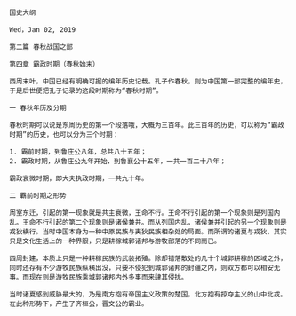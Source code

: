 `国史大纲`

`Wed，Jan 02, 2019`

`第二篇 春秋战国之部`

`第四章 霸政时期（春秋始末）`

`西周末叶，中国已经有明确可据的编年历史记载。孔子作春秋，则为中国第一部完整的编年史，于是后世便把孔子记录的这段时期称为“春秋时期”。`

`一 春秋年历及分期`

`春秋时期可以说是东周历史的第一个段落哦，大概为三百年。此三百年的历史，可以称为“霸政时期”的历史，也可以分为三个时期：`

    1. 霸前时期，到鲁庄公八年，总共八十五年；
    2. 霸政时期，从鲁庄公九年开始，到鲁襄公十五年，一共一百二十八年；

`霸政衰微时期，即大夫执政时期，一共九十年。`

`二 霸前时期之形势`

`周室东迁，引起的第一现象就是共主衰微，王命不行。王命不行引起的第一个现象则是列国内乱。王命不行引起的第二个现象则是诸侯兼并。而从列国内乱，诸侯兼并引起的另一个现象则是戎狄横行。当时中国本身为一种中原民族与夷狄民族相杂处的局面。而所谓的诸夏与戎狄，其实只是文化生活上的一种界限，只是耕稼城郭诸邦与游牧部落的不同而已。`

`西周封建，本质上只是一种耕稼民族的武装拓殖。除却错落散处的几十个城郭耕稼的区域之外，同时还存有不少游牧民族纵横出没，只要不侵犯到城郭诸邦的封疆之内，则双方都可以相安无事。而现在则是游牧民族乘城郭诸邦内外多事而来肆其侵扰。`

`当时诸夏感到威胁最大的，乃是南方抱有帝国主义政策的楚国，北方抱有掠夺主义的山中北戎。在此种形势下，产生了齐桓公，晋文公的霸业。`
